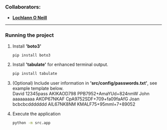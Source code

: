 <!--https://github.com/darsaveli/Readme-Markdown-Syntax-->

### Collaborators:
* **[Lochlann O Neill](https://github.com/lochlannoneill)**
  
-----
  
### Running the project

1. Install **'boto3'**
   ```bash
   pip install boto3

2. Install **'tabulate'** for enhanced terminal output.
   ```bash
   pip install tabulate

3. (Optional) Include user information in **'src/config/passwords.txt'**, see example template below.  
   David   12345pass   AKIKAOD798  PPB7952+AmaYUd+824nmW
   John    aaaaaaaaa   AKOP67NKAF  CpA9752SDF+709+fa09faAfG
   Joan    bcbcbcddddddd   AIL67NK8NM  KMALF75+95mml+7+89052

4. Execute the application
   ```bash
   python -m src.app
